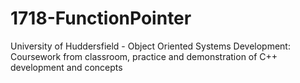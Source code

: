 # 1718-FunctionPointer
University of Huddersfield - Object Oriented Systems Development: Coursework from classroom, practice and demonstration of C++ development and concepts
